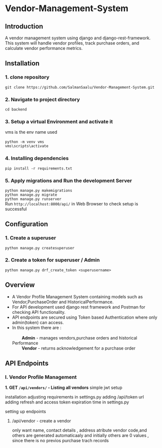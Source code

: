 # Vendor-Management-System

## Introduction
A vendor management system using django and django-rest-framework.
This system will handle vendor profiles, track purchase orders, and calculate vendor performance metrics.

## Installation
### 1. clone repository
`git clone https://github.com/SalmanSaalu/Vendor-Management-System.git`
### 2. Navigate to project directory
`cd backend`
### 3. Setup a virtual Environment and activate it
vms is the env name used <br/><br/>
`python -m venv vms` <br/>
`vms\scripts\activate`
### 4. Installing dependencies
`pip install -r requirements.txt`
### 5. Apply migrations and Run the development Server
`python manage.py makemigrations`<br/>
`python manage.py migrate` <br/>
`python manage.py runserver` <br/>
Run `http://localhost:8000/api/` in Web Browser to check setup is successful

## Configuration
### 1. Create a superuser
`python manage.py createsuperuser`
### 2. Create a token for superuser / Admin
`python manage.py drf_create_token <superusername>`

## Overview
- A Vendor Profile Management System containing models such as Vendor,PurchaseOrder and HistoricalPerformance.<br/>
- For API development used django rest framework and Postman for checking API functionality.<br/>
- API endpoints are secured using Token based Authentication where only admin(token) can access.
- In this system there are :<br/><br/>
&nbsp; &nbsp; &nbsp; &nbsp; **Admin**  - manages vendors,purchase orders and historical Performance  <br/>
&nbsp; &nbsp; &nbsp; &nbsp; **Vendor** - returns acknowledgement for a purchase order <br/>

## API Endpoints
### I. Vendor Profile Management
**1. GET `/api/vendors/` - Listing all vendors**
simple jwt setup

installation
adjusting requirements in settings.py 
adding /api/token url 
adding refresh and access token expiration time in settings.py

setting up endpoints
1. /api/vendor - create a vendor

   only want name, contact details , address atribute
   vendor code,and others are generated automaticaaly and initially others are 0 values , since there is no previos purchase trach records

   
